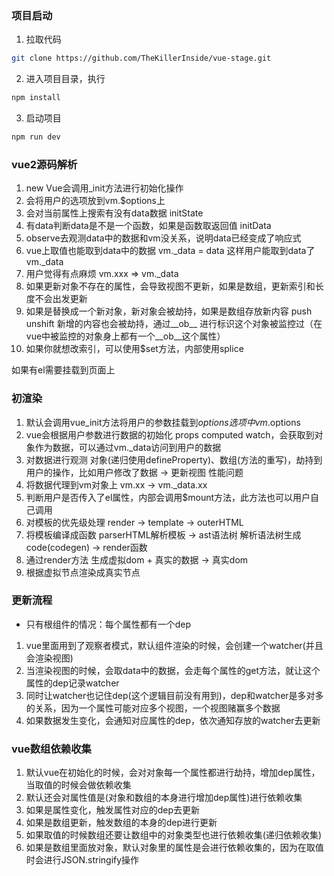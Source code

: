 ### 项目启动
1. 拉取代码 
  ```bash
  git clone https://github.com/TheKillerInside/vue-stage.git
  ```
2. 进入项目目录，执行
  ```bash
  npm install
  ```
3. 启动项目
  ```bash
  npm run dev
  ```


### vue2源码解析
1. new Vue会调用_init方法进行初始化操作
2. 会将用户的选项放到vm.$options上
3. 会对当前属性上搜索有没有data数据 initState
4. 有data判断data是不是一个函数，如果是函数取返回值 initData
5. observe去观测data中的数据和vm没关系，说明data已经变成了响应式
6. vue上取值也能取到data中的数据 vm._data = data 这样用户能取到data了 vm._data
7. 用户觉得有点麻烦 vm.xxx => vm._data
8. 如果更新对象不存在的属性，会导致视图不更新，如果是数组，更新索引和长度不会出发更新
9. 如果是替换成一个新对象，新对象会被劫持，如果是数组存放新内容 push unshift 新增的内容也会被劫持，通过__ob__ 进行标识这个对象被监控过（在vue中被监控的对象身上都有一个__ob__这个属性）
10. 如果你就想改索引，可以使用$set方法，内部使用splice

如果有el需要挂载到页面上

### 初渲染
1. 默认会调用vue_init方法将用户的参数挂载到$options选项中 vm.$options
2. vue会根据用户参数进行数据的初始化 props computed watch，会获取到对象作为数据，可以通过vm._data访问到用户的数据
3. 对数据进行观测 对象(递归使用defineProperty)、数组(方法的重写)，劫持到用户的操作，比如用户修改了数据 -> 更新视图 性能问题
4. 将数据代理到vm对象上 vm.xx -> vm._data.xx
5. 判断用户是否传入了el属性，内部会调用$mount方法，此方法也可以用户自己调用
6. 对模板的优先级处理 render -> template -> outerHTML
7. 将模板编译成函数 parserHTML解析模板 -> ast语法树 解析语法树生成code(codegen) -> render函数
8. 通过render方法 生成虚拟dom + 真实的数据 -> 真实dom
9. 根据虚拟节点渲染成真实节点

### 更新流程
- 只有根组件的情况：每个属性都有一个dep
1. vue里面用到了观察者模式，默认组件渲染的时候，会创建一个watcher(并且会渲染视图)
2. 当渲染视图的时候，会取data中的数据，会走每个属性的get方法，就让这个属性的dep记录watcher
3. 同时让watcher也记住dep(这个逻辑目前没有用到)，dep和watcher是多对多的关系，因为一个属性可能对应多个视图，一个视图赌赢多个数据
4. 如果数据发生变化，会通知对应属性的dep，依次通知存放的watcher去更新

### vue数组依赖收集
1. 默认vue在初始化的时候，会对对象每一个属性都进行劫持，增加dep属性，当取值的时候会做依赖收集
2. 默认还会对属性值是(对象和数组的本身进行增加dep属性)进行依赖收集
3. 如果是属性变化，触发属性对应的dep去更新
4. 如果是数组更新，触发数组的本身的dep进行更新
5. 如果取值的时候数组还要让数组中的对象类型也进行依赖收集(递归依赖收集)
6. 如果是数组里面放对象，默认对象里的属性是会进行依赖收集的，因为在取值时会进行JSON.stringify操作
